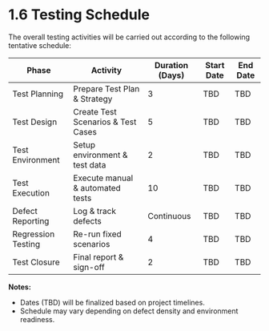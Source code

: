 # 1.6 Testing Schedule

The overall testing activities will be carried out according to the following tentative schedule:

| Phase                | Activity                           | Duration (Days) | Start Date | End Date |
|----------------------|------------------------------------|-----------------|------------|----------|
| Test Planning        | Prepare Test Plan & Strategy       | 3               | TBD        | TBD      |
| Test Design          | Create Test Scenarios & Test Cases | 5               | TBD        | TBD      |
| Test Environment     | Setup environment & test data      | 2               | TBD        | TBD      |
| Test Execution       | Execute manual & automated tests   | 10              | TBD        | TBD      |
| Defect Reporting     | Log & track defects                | Continuous      | TBD        | TBD      |
| Regression Testing   | Re-run fixed scenarios             | 4               | TBD        | TBD      |
| Test Closure         | Final report & sign-off            | 2               | TBD        | TBD      |

**Notes:**
- Dates (TBD) will be finalized based on project timelines.  
- Schedule may vary depending on defect density and environment readiness.  
